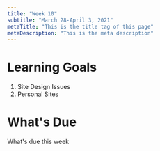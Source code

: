 ```yaml
---
title: "Week 10"
subtitle: "March 28-April 3, 2021"
metaTitle: "This is the title tag of this page"
metaDescription: "This is the meta description"
---
```


# Learning Goals
1. Site Design Issues
1. Personal Sites

# What's Due
What's due this week